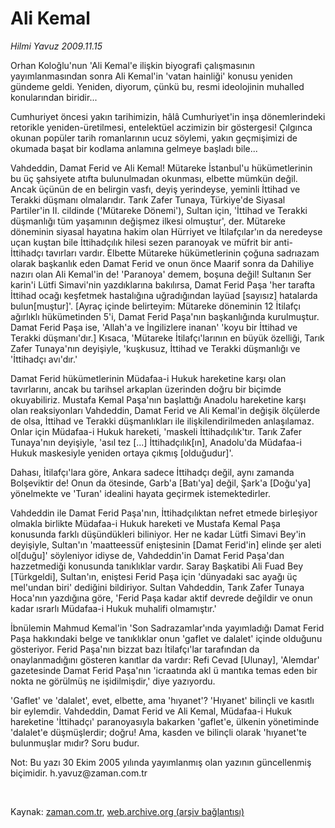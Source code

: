 # Ali Kemal

*Hilmi Yavuz 2009.11.15*

<tr><td class="metin" colspan="2" style="padding-top: 20px; padding-left: 5px; ">Orhan Koloğlu'nun 'Ali Kemal'e ilişkin biyografi çalışmasının yayımlanmasından sonra Ali Kemal'in 'vatan hainliği' konusu yeniden gündeme geldi. Yeniden, diyorum, çünkü bu, resmi ideolojinin muhalled konularından biridir...</td></tr><tr><td class="metin" colspan="2" style="padding-top: 20px; padding-left: 5px; "><p>Cumhuriyet öncesi yakın tarihimizin, hâlâ Cumhuriyet'in inşa dönemlerindeki retorikle yeniden-üretilmesi, entelektüel aczimizin bir göstergesi! Çılgınca okunan popüler tarih romanlarının ucuz söylemi, yakın geçmişimizi de okumada başat bir kodlama anlamına gelmeye başladı bile...
<p>Vahdeddin, Damat Ferid ve Ali Kemal! Mütareke İstanbul'u hükümetlerinin bu üç şahsiyete atıfta bulunulmadan okunması, elbette mümkün değil. Ancak üçünün de en belirgin vasfı, deyiş yerindeyse, yeminli İttihad ve Terakki düşmanı olmalarıdır. Tarık Zafer Tunaya, Türkiye'de Siyasal Partiler'in II. cildinde ('Mütareke Dönemi'), Sultan için, 'İttihad ve Terakki düşmanlığı tüm yaşamının değişmez ilkesi olmuştur', der. Mütareke döneminin siyasal hayatına hakim olan Hürriyet ve İtilafçılar'ın da neredeyse uçan kuştan bile İttihadçılık hilesi sezen paranoyak ve müfrit bir anti-İttihadçı tavırları vardır. Elbette Mütareke hükümetlerinin çoğuna sadrıazam olarak başkanlık eden Damat Ferid ve onun önce Maarif sonra da Dahiliye nazırı olan Ali Kemal'in de! 'Paranoya' demem, boşuna değil! Sultanın Ser karin'i Lütfi Simavi'nin yazdıklarına bakılırsa, Damat Ferid Paşa 'her tarafta İttihad ocağı keşfetmek hastalığına uğradığından layüad [sayısız] hatalarda bulun[muştur]'. [Ayraç içinde belirteyim: Mütareke döneminin 12 İtilafçı ağırlıklı hükümetinden 5'i, Damat Ferid Paşa'nın başkanlığında kurulmuştur. Damat Ferid Paşa ise, 'Allah'a ve İngilizlere inanan' 'koyu bir İttihad ve Terakki düşmanı'dır.] Kısaca, 'Mütareke İtilafçı'larının en büyük özelliği, Tarık Zafer Tunaya'nın deyişiyle, 'kuşkusuz, İttihad ve Terakki düşmanlığı ve 'İttihadçı avı'dır.'
<p>Damat Ferid hükümetlerinin Müdafaa-i Hukuk hareketine karşı olan tavırlarını, ancak bu tarihsel arkaplan üzerinden doğru bir biçimde okuyabiliriz. Mustafa Kemal Paşa'nın başlattığı Anadolu hareketine karşı olan reaksiyonları Vahdeddin, Damat Ferid ve Ali Kemal'in değişik ölçülerde de olsa, İttihad ve Terakki düşmanlıkları ile ilişkilendirilmeden anlaşılamaz. Onlar için Müdafaa-i Hukuk hareketi, 'maskeli İttihadçılık'tır. Tarık Zafer Tunaya'nın deyişiyle, 'asıl tez [...] İttihadçılık[ın], Anadolu'da Müdafaa-i Hukuk maskesiyle yeniden ortaya çıkmış [olduğudur]'.
<p>Dahası, İtilafçı'lara göre, Ankara sadece İttihadçı değil, aynı zamanda Bolşeviktir de! Onun da ötesinde, Garb'a [Batı'ya] değil, Şark'a [Doğu'ya] yönelmekte ve 'Turan' idealini hayata geçirmek istemektedirler.
<p>Vahdeddin ile Damat Ferid Paşa'nın, İttihadçılıktan nefret etmede birleşiyor olmakla birlikte Müdafaa-i Hukuk hareketi ve Mustafa Kemal Paşa konusunda farklı düşündükleri biliniyor. Her ne kadar Lütfi Simavi Bey'in deyişiyle, Sultan'ın 'maatteessüf eniştesinin [Damat Ferid'in] elinde şer aleti ol[duğu]' söyleniyor idiyse de, Vahdeddin'in Damat Ferid Paşa'dan hazzetmediği konusunda tanıklıklar vardır. Saray Başkatibi Ali Fuad Bey [Türkgeldi], Sultan'ın, eniştesi Ferid Paşa için 'dünyadaki sac ayağı üç mel'undan biri' dediğini bildiriyor. Sultan Vahdeddin, Tarık Zafer Tunaya Hoca'nın yazdığına göre, 'Ferid Paşa kadar aktif devrede değildir ve onun kadar ısrarlı Müdafaa-i Hukuk muhalifi olmamıştır.'
<p>İbnülemin Mahmud Kemal'in 'Son Sadrazamlar'ında yayımladığı Damat Ferid Paşa hakkındaki belge ve tanıklıklar onun 'gaflet ve dalalet' içinde olduğunu gösteriyor. Ferid Paşa'nın bizzat bazı İtilafçı'lar tarafından da onaylanmadığını gösteren kanıtlar da vardır: Refi Cevad [Ulunay], 'Alemdar' gazetesinde Damat Ferid Paşa'nın 'icraatında akl ü mantıka temas eden bir nokta ne görülmüş ne işidilmişdir,' diye yazıyordu.
<p>'Gaflet' ve 'dalalet', evet, elbette, ama 'hıyanet'? 'Hıyanet' bilinçli ve kasıtlı bir eylemdir. Vahdeddin, Damat Ferid ve Ali Kemal, Müdafaa-i Hukuk hareketine 'İttihadçı' paranoyasıyla bakarken 'gaflet'e, ülkenin yönetiminde 'dalalet'e düşmüşlerdir; doğru! Ama, kasden ve bilinçli olarak 'hıyanet'te bulunmuşlar mıdır? Soru budur.
<p>Not: Bu yazı 30 Ekim 2005 yılında yayımlanmış olan yazının güncellenmiş biçimidir. h.yavuz@zaman.com.tr
<p><br/></p></p></p></p></p></p></p></p></p></td></tr>

Kaynak: [zaman.com.tr](http://zaman.com.tr/yazar.do?yazino=915894), [web.archive.org (arşiv bağlantısı)](http://web.archive.org/web/20091206180255/http://www.zaman.com.tr:80/yazar.do?yazino=915894)
